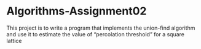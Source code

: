 Algorithms-Assignment02
=======================

This project is to write a program that implements the union-find algorithm and  use it to estimate the value of “percolation threshold” for a square lattice
